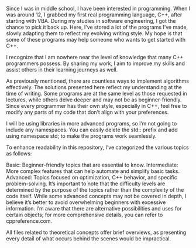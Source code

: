 Since I was in middle school, I have been interested in programming. When I was around 12, I grabbed my first real programming language, C++, after starting with VBA. During my studies in software engineering, I got the chance to pick it back up. Here, I’ve stored a lot of the programs I’ve made, slowly adapting them to reflect my evolving writing style. My hope is that some of these programs may help someone who wants to get started with C++.

I recognize that I am nowhere near the level of knowledge that many C++ programmers possess. By sharing my work, I aim to improve my skills and assist others in their learning journeys as well.

As previously mentioned, there are countless ways to implement algorithms effectively. The solutions presented here reflect my understanding at the time of writing. Some programs are at the same level as those requested in lectures, while others delve deeper and may not be as beginner-friendly. Since every programmer has their own style, especially in C++, feel free to modify any parts of my code that don’t align with your preferences.

I will be using libraries in more advanced programs, so I’m not going to include any namespaces. You can easily delete the std:: prefix and add using namespace std; to make the programs work seamlessly.

To enhance readability in this repository, I’ve categorized the various topics as follows:

Basic: Beginner-friendly topics that are essential to know.
Intermediate: More complex features that can help automate and simplify basic tasks.
Advanced: Topics focused on optimization, C++ behavior, and specific problem-solving.
It’s important to note that the difficulty levels are determined by the purpose of the topics rather than the complexity of the code itself. While some advanced concepts may not be covered in depth, I believe it’s better to avoid overwhelming beginners with excessive information. I’m aware that there are alternative possibilities and uses for certain objects; for more comprehensive details, you can refer to cppreference.com.

All files related to theoretical concepts offer brief overviews, as presenting every detail of what occurs behind the scenes would be impractical.
